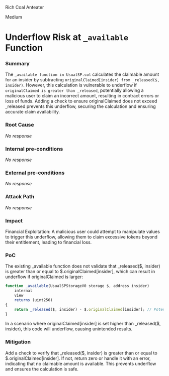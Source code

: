 Rich Coal Anteater

Medium

# Underflow Risk at `_available` Function

### Summary

The `_available function in UsualSP.sol` calculates the claimable amount for an insider by subtracting `originalClaimed[insider] from _released($, insider)`. However, this calculation is vulnerable to underflow if `originalClaimed is greater than _released`, potentially allowing a malicious user to claim an incorrect amount, resulting in contract errors or loss of funds. Adding a check to ensure originalClaimed does not exceed _released prevents this underflow, securing the calculation and ensuring accurate claim availability.

### Root Cause

_No response_

### Internal pre-conditions

_No response_

### External pre-conditions

_No response_

### Attack Path

_No response_

### Impact

Financial Exploitation: A malicious user could attempt to manipulate values to trigger this underflow, allowing them to claim excessive tokens beyond their entitlement, leading to financial loss.

### PoC

The existing _available function does not validate that _released($, insider) is greater than or equal to $.originalClaimed[insider], which can result in underflow if originalClaimed is larger:
```javascript
function _available(UsualSPStorageV0 storage $, address insider)
    internal
    view
    returns (uint256)
{
    return _released($, insider) - $.originalClaimed[insider]; // Potential underflow
}
```
In a scenario where originalClaimed[insider] is set higher than _released($, insider), this code will underflow, causing unintended results.


### Mitigation

Add a check to verify that _released($, insider) is greater than or equal to $.originalClaimed[insider]. If not, return zero or handle it with an error, indicating that no claimable amount is available. This prevents underflow and ensures the calculation is safe.